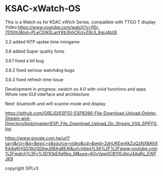 # KSAC-xWatch-OS
This is a Watch os for KSAC xWtch Series, compatible with TTGO T display
Video:https://www.youtube.com/watch?v=fl0i-7D50IU&list=PLeCGN3LanYKb3hhCKjzyZ8n3_8gjJ4b0E

3.2 added NTP updae time minigame

3.6 added Super quality fonts

3.6.1 fixed a bit bug

3.6.2 fixed serious watchdog bugs

3.6.3 fixed refresh time issue

Development in progress:
  xwatch os 4.0
    with vivid functions and apps
    Whole new GUI interface and architecture
    

Next :bluetooth and wifi scanne mode and display

https://github.com/G6EJD/ESP32-ESP8266-File-Download-Upload-Delete-Stream-and-Directory/blob/master/ESP_File_Download_Upload_Dir_Stream_V04_SPIFFS.ino

https://www.google.com.tw/url?sa=t&rct=j&q=&esrc=s&source=video&cd=&ved=2ahUKEwj4kZuQzNX8AhXKA4gKHQG1AUQQtwJ6BAgBEAI&url=https%3A%2F%2Fwww.youtube.com%2Fwatch%3Fv%3D1OkEXeRbq_M&usg=AOvVaw0CBYl0JbnJ4AaRs_EWFJK9

          
copyright GPLv3

